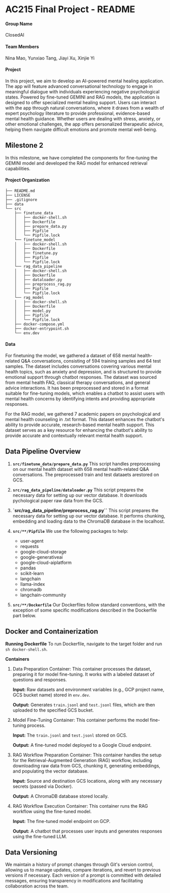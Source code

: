 # AC215 Final Project - README

#### Group Name
ClosedAI

#### Team Members
Nina Mao, Yunxiao Tang, Jiayi Xu, Xinjie Yi

#### Project
In this project, we aim to develop an AI-powered mental healing application. The app will feature advanced conversational technology to engage in meaningful dialogue with individuals experiencing negative psychological states. Powered by fine-tuned GEMINI and RAG models, the application is designed to offer specialized mental healing support. Users can interact with the app through natural conversations, where it draws from a wealth of expert psychology literature to provide professional, evidence-based mental health guidance. Whether users are dealing with stress, anxiety, or other emotional challenges, the app offers personalized therapeutic advice, helping them navigate difficult emotions and promote mental well-being.

## Milestone 2

In this milestone, we have completed the components for fine-tuning the GEMINI model and developed the RAG model for enhanced retrieval capabilities.

#### Project Organization

```
├── README.md
├── LICENSE
├── .gitignore
├── data
└── src
    ├── finetune_data
    │   ├── docker-shell.sh
    │   ├── Dockerfile
    │   ├── prepare_data.py
    │   ├── Pipfile
    │   └── Pipfile.lock
    └── finetune_model
    │   ├── docker-shell.sh
    │   ├── Dockerfile
    │   ├── finetune.py
    │   ├── Pipfile
    │   └── Pipfile.lock
    └── rag_data_pipeline
    │   ├── docker-shell.sh
    │   ├── Dockerfile
    │   ├── dataloader.py
    │   ├── preprocess_rag.py
    │   ├── Pipfile
    │   └── Pipfile.lock
    └── rag_model
    │   ├── docker-shell.sh
    │   ├── Dockerfile
    │   ├── model.py  
    │   ├── Pipfile
    │   └── Pipfile.lock
    ├── docker-compose.yml
    ├── docker-entrypoint.sh
    └── env.dev
```

#### Data

For finetuning the model, we gathered a dataset of 658 mental health-related Q&A conversations, consisting of 594 training samples and 64 test samples. The dataset includes conversations covering various mental health topics, such as anxiety and depression, and is structured to provide emotional support through chatbot responses. The dataset was sourced from mental health FAQ, classical therapy conversations, and general advice interactions. It has been preprocessed and stored in a format suitable for fine-tuning models, which enables a chatbot to assist users with mental health concerns by identifying intents and providing appropriate responses.

For the RAG model, we gathered 7 academic papers on psychological and mental health counseling in .txt format. This dataset enhances the chatbot's ability to provide accurate, research-based mental health support. This dataset serves as a key resource for enhancing the chatbot's ability to provide accurate and contextually relevant mental health support.
   
## Data Pipeline Overview

1. **`src/finetune_data/prepare_data.py`**
   This script handles preprocessing on our mental health dataset with 658 mental health-related Q&A conversations. The preprocessed train and test dataaets arestored on GCS.

2. **`src/rag_data_pipeline/dataloader.py`**
   This script prepares the necessary data for setting up our vector database. It downloads pychological paper raw data from the GCS.

3. **`src/rag_data_pipeline/preprocess_rag.py``**
   This script prepares the necessary data for setting up our vector database. It performs chunking, embedding and loading data to the ChromaDB database in the localhost.

4. **`src/**/Pipfile`**
   We use the following packages to help:
   - user-agent
   - requests
   - google-cloud-storage
   - google-generativeai
   - google-cloud-aiplatform
   - pandas
   - scikit-learn
   - langchain
   - llama-index
   - chromadb
   - langchain-community

5. **`src/**/Dockerfile`**
   Our Dockerfiles follow standard conventions, with the exception of some specific modifications described in the Dockerfile part below.

## Docker and Containerization

**Running Dockerfile**
To run Dockerfile, navigate to the target folder and run `sh docker-shell.sh`.

**Containers**
1. Data Preparation Container: This container processes the dataset, preparing it for model fine-tuning. It works with a labeled dataset of questions and responses.

	**Input:** Raw datasets and environment variables (e.g., GCP project name, GCS bucket name) stored in `env.dev`.

	**Output:** Generates `train.jsonl` and `test.jsonl` files, which are then uploaded to the specified GCS bucket.

2. Model Fine-Tuning Container: This container performs the model fine-tuning process.

	**Input:** The `train.jsonl` and `test.jsonl` stored on GCS.

	**Output:** A fine-tuned model deployed to a Google Cloud endpoint.

3. RAG Workflow Preparation Container: This container handles the setup for the Retrieval-Augmented Generation (RAG) workflow, including downloading raw data from GCS, chunking it, generating embeddings, and populating the vector database.

	**Input:** Source and destination GCS locations, along with any necessary secrets (passed via Docker).

	**Output:** A ChromaDB database stored locally.

4. RAG Workflow Execution Container: This container runs the RAG workflow using the fine-tuned model.

	**Input:** The fine-tuned model endpoint on GCP.

	**Output:** A chatbot that processes user inputs and generates responses using the fine-tuned LLM.


## Data Versioning 


We maintain a history of prompt changes through Git's version control, allowing us to manage updates, compare iterations, and revert to previous versions if necessary. Each version of a prompt is committed with detailed messages, ensuring transparency in modifications and facilitating collaboration across the team. 
